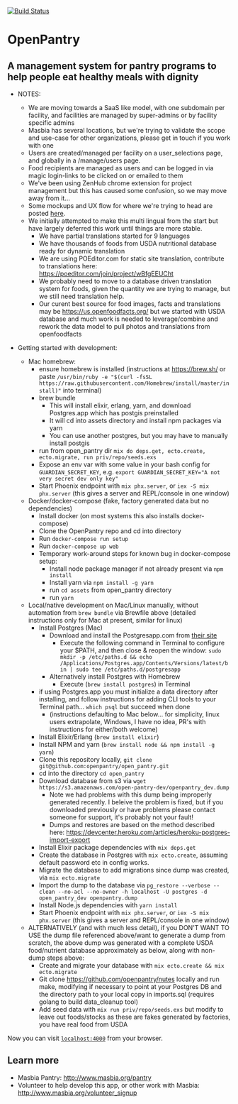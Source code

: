 [![Build Status](https://travis-ci.org/openpantry/open_pantry.svg?branch=master)](https://travis-ci.org/openpantry/open_pantry)
# OpenPantry
## A management system for pantry programs to help people eat healthy meals with dignity

  * NOTES:
    * We are moving towards a SaaS like model, with one subdomain per facility, and facilities are managed by super-admins or by facility specific admins
    * Masbia has several locations, but we're trying to validate the scope and use-case for other organizations, please get in touch if you work with one 
    * Users are created/managed per facility on a user_selections page, and globally in a /manage/users page.
    * Food recipients are managed as users and can be logged in via magic login-links to be clicked on or emailed to them
    * We've been using ZenHub chrome extension for project management but this has caused some confusion, so we may move away from it...
    * Some mockups and UX flow for where we're trying to head are posted [here](https://invis.io/QPBK7WPB3).  
    * We initially attempted to make this multi lingual from the start but have largely deferred this work until things are more stable.
      * We have partial translations started for 9 languages
      * We have thousands of foods from USDA nutritional database ready for dynamic translation
      * We are using POEditor.com for static site translation, contribute to translations here: https://poeditor.com/join/project/wBfgEEUCht
      * We probably need to move to a database driven translation system for foods, given the quantity we are trying to manage, but we still need translation help.
      * Our curent best source for food images, facts and translations may be https://us.openfoodfacts.org/ but we started with USDA database and much work is needed to leverage/combine and rework the data model to pull photos and translations from openfoodfacts

  * Getting started with development:
    * Mac homebrew:
      * ensure homebrew is installed (instructions at https://brew.sh/ or paste `/usr/bin/ruby -e "$(curl -fsSL https://raw.githubusercontent.com/Homebrew/install/master/install)"` into terminal)
      * brew bundle
        * This will install elixir, erlang, yarn, and download Postgres.app which has postgis preinstalled
        * It will cd into assets directory and install npm packages via yarn
        * You can use another postgres, but you may have to manually install postgis
      * run from open_pantry dir `mix do deps.get, ecto.create, ecto.migrate, run priv/repo/seeds.exs`
      * Expose an env var with some value in your bash config for `GUARDIAN_SECRET_KEY`, e.g. `export GUARDIAN_SECRET_KEY="A not very secret dev only key"`
      * Start Phoenix endpoint with `mix phx.server`, or `iex -S mix phx.server` (this gives a server and REPL/console in one window)
    * Docker/docker-compose (fake, factory generated data but no dependencies)
      * Install docker (on most systems this also installs docker-compose)
      * Clone the OpenPantry repo and cd into directory
      * Run `docker-compose run setup`
      * Run `docker-compose up web`
      * Temporary work-around steps for known bug in docker-compose setup:
        * Install node package manager if not already present via `npm install`
        * Install yarn via `npm install -g yarn`
        * run `cd assets` from open_pantry directory
        * run `yarn`
    * Local/native development on Mac/Linux manually, without automation from `brew bundle` via Brewfile above (detailed instructions only for Mac at present, similar for linux)
      * Install Postgres (Mac)
          * Download and install the Postgresapp.com from [their site](https://postgresapp.com/documentation/install.html)
              * Execute the following command in Terminal to configure your $PATH, and then close & reopen the window:
              `sudo mkdir -p /etc/paths.d &&
                echo /Applications/Postgres.app/Contents/Versions/latest/bin | sudo tee /etc/paths.d/postgresapp`
          * Alternatively install Postgres with Homebrew
              * Execute (`brew install postgres`) in Terminal
      * if using Postgres.app you must initialize a data directory after installing, and follow instructions for adding CLI tools to your Terminal path...  `which psql` but succeed when done
        * (instructions defaulting to Mac below... for simplicity, linux users extrapolate, Windows, I have no idea, PR's with instructions for either/both welcome)
      * Install Elixir/Erlang (`brew install elixir`)
      * Install NPM and yarn (`brew install node && npm install -g yarn`)
      * Clone this repository locally, `git clone git@github.com:openpantry/open_pantry.git`
      * cd into the directory `cd open_pantry`
      * Download database from s3 via `wget https://s3.amazonaws.com/open-pantry-dev/openpantry_dev.dump`
        * Note we had problems with this dump being improperly generated recently.  I beleive the problem is fixed, but if you downloaded previously or have problems please contact someone for support, it's probably not your fault!
        * Dumps and restores are based on the method described here: https://devcenter.heroku.com/articles/heroku-postgres-import-export
      * Install Elixir package dependencies with `mix deps.get`
      * Create the database in Postgres with `mix ecto.create`, assuming default password etc in config works.
      * Migrate the database to add migrations since dump was created, via `mix ecto.migrate`
      * Import the dump to the database via `pg_restore --verbose --clean --no-acl --no-owner -h localhost -U postgres -d open_pantry_dev openpantry.dump`
      * Install Node.js dependencies with `yarn install`
      * Start Phoenix endpoint with `mix phx.server`, or `iex -S mix phx.server` (this gives a server and REPL/console in one window)
    * ALTERNATIVELY (and with much less detail), if you DON'T WANT TO USE the dump file referenced above/want to generate a dump from scratch, the above dump was generated with a complete USDA food/nutrient database approximately as below, along with non-dump steps above:
      * Create and migrate your database with `mix ecto.create && mix ecto.migrate`
      * Git clone https://github.com/openpantry/nutes locally and run make, modifying if necessary to point at your Postgres DB and the directory path to your local copy in imports.sql (requires golang to build data_cleanup tool)
      * Add seed data with `mix run priv/repo/seeds.exs` but modify to leave out foods/stocks as these are fakes generated by factories, you have real food from USDA

Now you can visit [`localhost:4000`](http://localhost:4000) from your browser.

## Learn more

  * Masbia Pantry: http://www.masbia.org/pantry
  * Volunteer to help develop this app, or other work with Masbia: http://www.masbia.org/volunteer_signup
